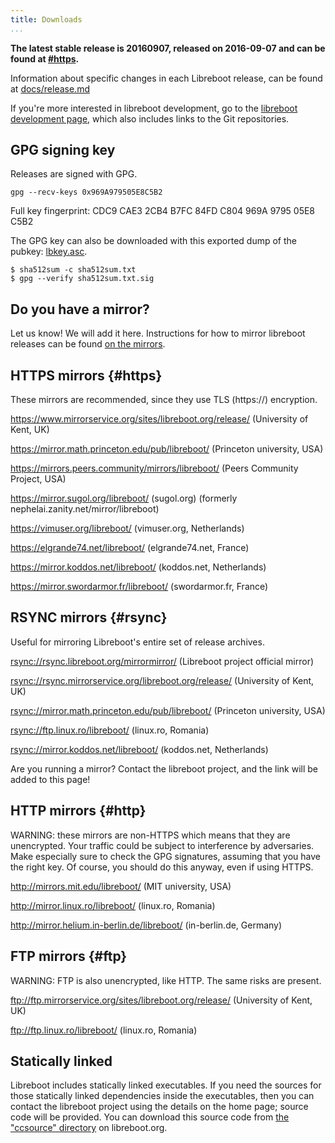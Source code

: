 ```yaml
---
title: Downloads
...
```


**The latest stable release is 20160907, released on 2016-09-07 and can
be found at [\#https](#https).**

Information about specific changes in each Libreboot release, can be found
at [docs/release.md](docs/release.md)

If you're more interested in libreboot development, go to the
[libreboot development page](../git.md), which also includes links to the
Git repositories.

GPG signing key
---------------

Releases are signed with GPG.

    gpg --recv-keys 0x969A979505E8C5B2

Full key fingerprint: CDC9 CAE3 2CB4 B7FC 84FD  C804 969A 9795 05E8 C5B2

The GPG key can also be downloaded with this exported dump of the
pubkey: [lbkey.asc](lbkey.asc).

    $ sha512sum -c sha512sum.txt
    $ gpg --verify sha512sum.txt.sig

Do you have a mirror?
---------------------

Let us know! We will add it here. Instructions for how to mirror
libreboot releases can be found [on the mirrors](#https).

HTTPS mirrors {#https}
-------------

These mirrors are recommended, since they use TLS (https://) encryption.

<https://www.mirrorservice.org/sites/libreboot.org/release/> (University
of Kent, UK)

<https://mirror.math.princeton.edu/pub/libreboot/> (Princeton
university, USA)

<https://mirrors.peers.community/mirrors/libreboot/> (Peers Community
Project, USA)

<https://mirror.sugol.org/libreboot/> (sugol.org)
(formerly nephelai.zanity.net/mirror/libreboot)

<https://vimuser.org/libreboot/> (vimuser.org, Netherlands)

<https://elgrande74.net/libreboot/> (elgrande74.net, France)

<https://mirror.koddos.net/libreboot/> (koddos.net, Netherlands)

<https://mirror.swordarmor.fr/libreboot/> (swordarmor.fr, France)

RSYNC mirrors {#rsync}
-------------

Useful for mirroring Libreboot's entire set of release archives.

<rsync://rsync.libreboot.org/mirrormirror/> (Libreboot project official mirror)

<rsync://rsync.mirrorservice.org/libreboot.org/release/> (University of Kent,
UK)

<rsync://mirror.math.princeton.edu/pub/libreboot/> (Princeton university, USA)

<rsync://ftp.linux.ro/libreboot/> (linux.ro, Romania)

<rsync://mirror.koddos.net/libreboot/> (koddos.net, Netherlands)

Are you running a mirror? Contact the libreboot project, and the link will be
added to this page!

HTTP mirrors {#http}
------------

WARNING: these mirrors are non-HTTPS which means that they are
unencrypted. Your traffic could be subject to interference by
adversaries. Make especially sure to check the GPG signatures, assuming
that you have the right key. Of course, you should do this anyway, even
if using HTTPS.

<http://mirrors.mit.edu/libreboot/> (MIT university, USA)

<http://mirror.linux.ro/libreboot/> (linux.ro, Romania)

<http://mirror.helium.in-berlin.de/libreboot/> (in-berlin.de, Germany)

FTP mirrors {#ftp}
-----------

WARNING: FTP is also unencrypted, like HTTP. The same risks are present.

<ftp://ftp.mirrorservice.org/sites/libreboot.org/release/> (University
of Kent, UK)

<ftp://ftp.linux.ro/libreboot/> (linux.ro, Romania)

Statically linked
------------------

Libreboot includes statically linked executables. If you need the
sources for those statically linked dependencies inside the executables,
then you can contact the libreboot project using the details on the home
page; source code will be provided. You can download this source code
from [the "ccsource" directory](ccsource/) on libreboot.org.
